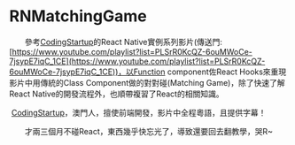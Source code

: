 # RNMatchingGame

　　參考[CodingStartup](https://www.youtube.com/c/CodingStartup)的React Native實例系列影片(傳送門: [https://www.youtube.com/playlist?list=PLSrR0KcQZ-6ouMWoCe-7jsypE7iqC_1CE](https://www.youtube.com/playlist?list=PLSrR0KcQZ-6ouMWoCe-7jsypE7iqC_1CE))，以Function component佐React Hooks來重現影片中用傳統的Class Component做的對對碰(Matching Game)，除了快速了解React Native的開發流程外，也順帶複習了React的相關知識。

​		[CodingStartup](https://www.youtube.com/c/CodingStartup)，澳門人，擅使前端開發，影片中全程粵語，且提供字幕！

　　才兩三個月不碰React，東西幾乎快忘光了，導致還要回去翻教學，哭R~

